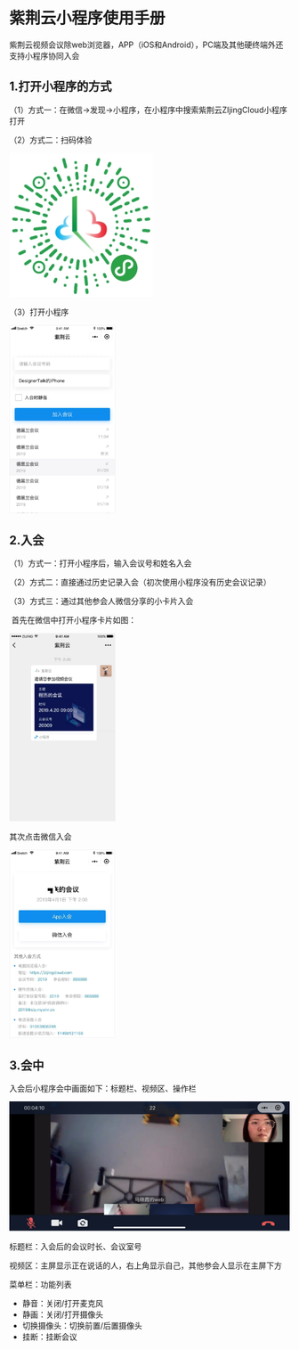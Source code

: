 # 紫荆云小程序使用手册

紫荆云视频会议除web浏览器，APP（iOS和Android），PC端及其他硬终端外还支持小程序协同入会

## 1.打开小程序的方式

（1）方式一：在微信→发现→小程序，在小程序中搜索紫荆云ZIjingCloud小程序打开

（2）方式二：扫码体验

![image-20200215125643635](../_image/App\image-20200215125643635.png)

（3）打开小程序

<img src="../_image/App\image-20200215130046031.png" alt="image-20200215130046031" style="zoom:33%;" />

## 2.入会

（1）方式一：打开小程序后，输入会议号和姓名入会

（2）方式二：直接通过历史记录入会（初次使用小程序没有历史会议记录）

（3）方式三：通过其他参会人微信分享的小卡片入会

​      首先在微信中打开小程序卡片如图：

<img src="../_image/App\image-20200210204649171.png" alt="image-20200210204649171" style="zoom:33%;" />

其次点击微信入会

<img src="../_image/App\image-20200210204446733.png" alt="image-20200210204446733" style="zoom:33%;" />

## 3.会中

入会后小程序会中画面如下：标题栏、视频区、操作栏

![image-20200215132232831](../_image/App\image-20200215132232831.png)

标题栏：入会后的会议时长、会议室号

视频区：主屏显示正在说话的人，右上角显示自己，其他参会人显示在主屏下方

菜单栏：功能列表

- 静音：关闭/打开麦克风
- 静画：关闭/打开摄像头
- 切换摄像头：切换前置/后置摄像头
- 挂断：挂断会议

